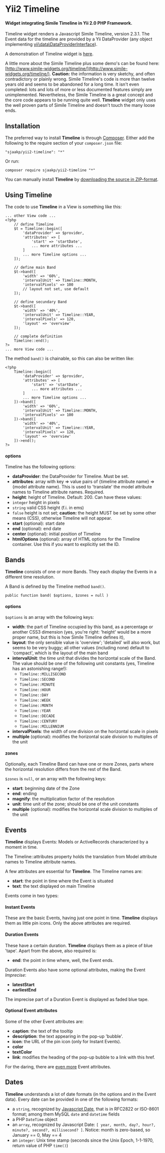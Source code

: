 Yii2 Timeline
=============

#### Widget integrating Simile Timeline in Yii 2.0 PHP Framework. ####

Timeline widget renders a Javascript Simile Timeline,  version 2.3.1. The Event data for the timeline are provided by a Yii DataProvider (any object implementing [yii\data\DataProviderInterface](https://www.yiiframework.com/doc-2.0/yii-data-dataproviderinterface.html)).

A demonstration of Timeline widget is [here](https://www.sjaakpriester.nl/software/timeline).

A little more about the Simile Timeline plus some demo's can be found here: [http://www.simile-widgets.org/timeline/](http://www.simile-widgets.org/timeline/). **Caution:** the information is very sketchy, and often contradictory or plainly wrong. Simile Timeline's code is more than twelve years old and seems to be abandoned for a long time. It isn't even completed: lots and lots of more or less documented features simply are unimplemented. Nevertheless, the Simile Timeline is a great concept and the core code appears to be running quite well. **Timeline** widget only uses the well proven parts of Simile Timeline and doesn't touch the many loose ends.

## Installation ##

The preferred way to install **Timeline** is through [Composer](https://getcomposer.org/). Either add the following to the require section of your `composer.json` file:

`"sjaakp/yii2-timeline": "*"` 

Or run:

`composer require sjaakp/yii2-timeline "*"` 

You can manually install **Timeline** by [downloading the source in ZIP-format](https://github.com/sjaakp/yii2-timeline/archive/master.zip).

## Using Timeline ##

The code to use **Timeline** in a View is something like this:

    ... other View code ...
	<?php
		// define Timeline
		$t = Timeline::begin([
			'dataProvider' => $provider,
			'attributes' => [
				'start' => 'startDate',
				... more attributes ...
			]
			... more Timeline options ...
		]);

		// define main Band
		$t->band([
			'width' => '60%',
			'intervalUnit' => Timeline::MONTH,
			'intervalPixels' => 100
			// layout not set, use default
		]);

		// define secundary Band
		$t->band([
			'width' => '40%',
			'intervalUnit' => Timeline::YEAR,
			'intervalPixels' => 120,
			'layout' => 'overview'
		]);

		// complete definition
		Timeline::end();
	?>
	... more View code ...

The method `band()` is chainable, so this can also be written like:

    <?php
		Timeline::begin([
			'dataProvider' => $provider,
			'attributes' => [
				'start' => 'startDate',
				... more attributes ...
			]
			... more Timeline options ...
		])->band([
			'width' => '60%',
			'intervalUnit' => Timeline::MONTH,
			'intervalPixels' => 100
		])->band([
			'width' => '40%',
			'intervalUnit' => Timeline::YEAR,
			'intervalPixels' => 120,
			'layout' => 'overview'
		])->end();
	?>

#### options ####

Timeline has the following options:

- **dataProvider**: the DataProvider for Timeline. Must be set.
- **attributes**: array with key => value pairs of {timeline attribute name} => {model attribute name}. This is used to 'translate' the model attribute names to Timeline attribute names. Required.
- **height**: height of Timeline. Default: 200. Can have these values:
 - `integer` height in pixels
 - `string` valid CSS height (f.i. in ems)
 - `false` height is not set; **caution:** the height MUST be set by some other means (CSS), otherwise Timeline will not appear.
- **start** (optional): start date
- **end** (optional): end date
- **center** (optional): initial position of Timeline
- **htmlOptions** (optional): array of HTML options for the Timeline container. Use this if you want to explicitly set the ID. 

## Bands ##

**Timeline** consists of one or more Bands. They each display the Events in a different time resolution.

A Band is defined by the Timeline method `band()`.

    public function band( $options, $zones = null )

#### options ####

`$options` is an array with the following keys:

- **width**: the part of Timeline occupied by this band, as a percentage or another CSS3 dimension (yes, you're right: 'height' would be a more proper name, but this is how Simile Timeline defines it),
- **layout**: the only sensible value is 'overview'; 'detailed' will also work, but seems to be very buggy; all other values (including none) default to 'compact', which is the layout of the main band
- **intervalUnit**: the time unit that divides the horizontal scale of the Band. The value should be one of the following unit constants (yes, Timeline has an astonishing range!):
	- `Timeline::MILLISECOND`
	- `Timeline::SECOND`
	- `Timeline::MINUTE`
	- `Timeline::HOUR`
	- `Timeline::DAY`
	- `Timeline::WEEK`
	- `Timeline::MONTH`
	- `Timeline::YEAR`
	- `Timeline::DECADE`
	- `Timeline::CENTURY`
	- `Timeline::MILLENNIUM`
- **intervalPixels**: the width of one division on the horizontal scale in pixels
- **multiple** (optional): modifies the horizontal scale division to multiples of the unit 

#### zones ####

Optionally, each Timeline Band can have one or more Zones, parts where the horizontal resolution differs from the rest of the Band.

`$zones` is `null`, or an array with the following keys:

- **start**: beginning date of the Zone
- **end**: ending
- **magnify**: the multiplication factor of the resolution
- **unit**: time unit of the zone; should be one of the unit constants
- **multiple** (optional): modifies the horizontal scale division to multiples of the unit 

## Events ##

**Timeline** displays Events: Models or ActiveRecords characterized by a moment in time.

The Timeline::attributes property holds the translation from Model attribute names to Timeline attribute names.
  
A few attributes are essential for **Timeline**. The Timeline names are:

- **start**: the point in time where the Event is situated
- **text**: the text displayed on main Timeline

Events come in two types:

#### Instant Events ####

These are the basic Events, having just one point in time. **Timeline** displays them as little pin icons. Only the above attributes are required.

#### Duration Events ####

These have a certain duration. **Timeline** displays them as a piece of blue 'tape'. Apart from the above, also required is:

- **end**: the point in time where, well, the Event ends.
   
Duration Events also have some optional attributes, making the Event *Imprecise*:

- **latestStart**
- **earliestEnd**

The imprecise part of a Duration Event is displayed as faded blue tape.

#### Optional Event attributes ####

Some of the other Event attributes are:

- **caption**: the text of the tooltip
- **description**: the text appearing in the pop-up 'bubble'.
- **icon**: the URL of the pin icon (only for Instant Events).
- **color**
- **textColor**
- **link**: modifies the heading of the pop-up bubble to a link with this href.

For the daring, there are [even more](http://simile-widgets.org/wiki/Timeline_EventSources#Additional_Event_Attributes) Event attributes. 

## Dates ##

**Timeline** understands a lot of date formats (in the options and in the Event data). Every date can be provided in one of the following formats:

- a `string`, recognized by [Javascript Date](https://developer.mozilla.org/en-US/docs/Web/JavaScript/Reference/Global_Objects/Date), that is in RFC2822 or ISO-8601 format; among them MySQL `date` and `datetime` fields
- a PHP `DateTime` object
- an `array`, recognized by Javascript Date: `[ year, month, day?, hour?, minute?, second?, millisecond? ]`. Notice: month is zero-based, so January == 0, May == 4
- an `integer`: Unix time stamp (seconds since the Unix Epoch, 1-1-1970, return value of PHP `time()`)
